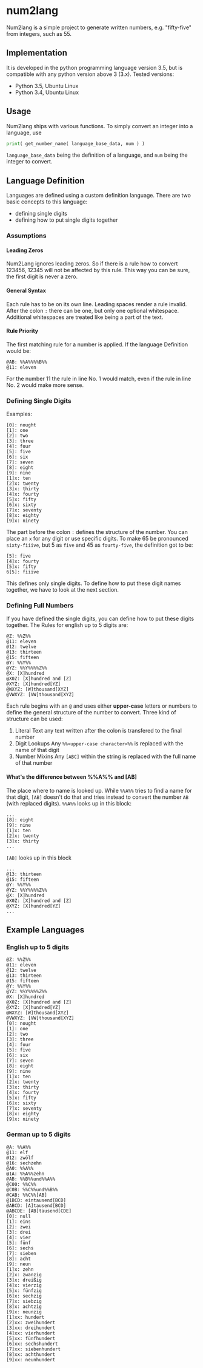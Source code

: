 # num2lang
Num2lang is a simple project to generate written numbers, e.g. "fifty-five" from integers, such as 55.

## Implementation
It is developed in the python programming language version 3.5, but is compatible with any python version above 3 (3.x).
Tested versions:

- Python 3.5, Ubuntu Linux
- Python 3.4, Ubuntu Linux

## Usage
Num2lang ships with various functions. To simply convert an integer into a language, use
```python
print( get_number_name( language_base_data, num ) )
```
`language_base_data` being the definition of a language, and `num` being the integer to convert.

## Language Definition
Languages are defined using a custom definition language.
There are two basic concepts to this language:

- defining single digits
- defining how to put single digits together

### Assumptions
#### Leading Zeros
Num2Lang ignores leading zeros. So if there is a rule how to convert 123456, 12345 will not be affected by this rule.
This way you can be sure, the first digit is never a zero.
#### General Syntax
Each rule has to be on its own line. Leading spaces render a rule invalid.
After the colon `:` there can be one, but only one optional whitespace. Additional whitespaces are treated like being a part of the text.

#### Rule Priority
The first matching rule for a number is applied.
If the language Definition would be:
```
@AB: %%A%%%%B%%
@11: eleven
```
For the number 11 the rule in line No. 1 would match, even if the rule in line No. 2 would make more sense.

### Defining Single Digits
Examples:
```
[0]: nought
[1]: one
[2]: two
[3]: three
[4]: four
[5]: five
[6]: six
[7]: seven
[8]: eight
[9]: nine
[1]x: ten
[2]x: twenty
[3]x: thirty
[4]x: fourty
[5]x: fifty
[6]x: sixty
[7]x: seventy
[8]x: eighty
[9]x: ninety
```
The part before the colon `:` defines the structure of the number. You can place an `x` for any digit or use specific digits.
To make 65 be pronounced `sixty-fiiive`, but 5 as `five` and 45 as `fourty-five`, the definition got to be:
```
[5]: five
[4]x: fourty
[5]x: fifty
6[5]: fiiive
```
This defines only single digits. To define how to put these digit names together, we have to look at the next section.

### Defining Full Numbers
If you have defined the single digits, you can define how to put these digits together.
The Rules for english up to 5 digits are:
```
@Z: %%Z%%
@11: eleven
@12: twelve
@13: thirteen
@15: fifteen
@Y: %%Y%%
@YZ: %%Y%%%%Z%%
@X: [X]hundred
@X0Z: [X]hundred and [Z]
@XYZ: [X]hundred[YZ]
@WXYZ: [W]thousand[XYZ]
@VWXYZ: [VW]thousand[XYZ]
```
Each rule begins with an `@` and uses either __upper-case__ letters or numbers to define the general structure of the number to convert.
Three kind of structure can be used:

1. Literal Text
	any text written after the colon is transfered to the final number
1. Digit Lookups
	Any `%%<upper-case character>%%` is replaced with the name of that digit
1. Number Mixins
	Any `[ABC]` within the string is replaced with the full name of that number

#### What's the difference between %%A%% and [AB]
The place where to name is looked up.
While `%%A%%` tries to find a name for that digit, `[AB]` doesn't do that and tries instead to convert the number `AB` (with replaced digits).
`%%A%%` looks up in this block:
```
...
[8]: eight
[9]: nine
[1]x: ten
[2]x: twenty
[3]x: thirty
...
```
`[AB]` looks up in this block
```
...
@13: thirteen
@15: fifteen
@Y: %%Y%%
@YZ: %%Y%%%%Z%%
@X: [X]hundred
@X0Z: [X]hundred and [Z]
@XYZ: [X]hundred[YZ]
...
```

## Example Languages

### English up to 5 digits
```
@Z: %%Z%%
@11: eleven
@12: twelve
@13: thirteen
@15: fifteen
@Y: %%Y%%
@YZ: %%Y%%%%Z%%
@X: [X]hundred
@X0Z: [X]hundred and [Z]
@XYZ: [X]hundred[YZ]
@WXYZ: [W]thousand[XYZ]
@VWXYZ: [VW]thousand[XYZ]
[0]: nought
[1]: one
[2]: two
[3]: three
[4]: four
[5]: five
[6]: six
[7]: seven
[8]: eight
[9]: nine
[1]x: ten
[2]x: twenty
[3]x: thirty
[4]x: fourty
[5]x: fifty
[6]x: sixty
[7]x: seventy
[8]x: eighty
[9]x: ninety
```

### German up to 5 digits
```
@A: %%A%%
@11: elf
@12: zwölf
@16: sechzehn
@A0: %%A%%
@1A: %%A%%zehn
@AB: %%B%%und%%A%%
@C00: %%C%%
@C0B: %%C%%und%%B%%
@CAB: %%C%%[AB]
@1BCD: eintausend[BCD]
@ABCD: [A]tausend[BCD]
@ABCDE: [AB]tausend[CDE]
[0]: null
[1]: eins
[2]: zwei
[3]: drei
[4]: vier
[5]: fünf
[6]: sechs
[7]: sieben
[8]: acht
[9]: neun
[1]x: zehn
[2]x: zwanzig
[3]x: dreißig
[4]x: vierzig
[5]x: fünfzig
[6]x: sechzig
[7]x: siebzig
[8]x: achtzig
[9]x: neunzig
[1]xx: hundert
[2]xx: zweihundert
[3]xx: dreihundert
[4]xx: vierhundert
[5]xx: fünfhundert
[6]xx: sechshundert
[7]xx: siebenhundert
[8]xx: achthundert
[9]xx: neunhundert
```